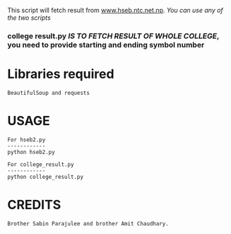 This script will fetch result from www.hseb.ntc.net.np.
*You can use any of the two scripts*
### college result.py *IS TO FETCH RESULT OF WHOLE COLLEGE*, you need to provide starting and ending symbol number

Libraries required
============
	BeautifulSoup and requests

USAGE
===========
	
	For hseb2.py
	------------
	python hseb2.py

	For college_result.py
	------------
	python college_result.py

CREDITS
===========
	Brother Sabin Parajulee and brother Amit Chaudhary.
	
